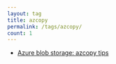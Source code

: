 ```yaml
---
layout: tag
title: azcopy
permalink: /tags/azcopy/
count: 1
---
```


- [Azure blob storage: azcopy tips](https://eduardolmedeiros.github.io/archives/2019/12/10/azcopy-tricks.html)
